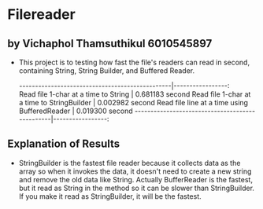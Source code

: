 # Filereader
## by Vichaphol Thamsuthikul 6010545897

- This project is to testing how fast the file's readers can read in second, containing String, String Builder, and Buffered Reader. 

	------------------------------------------------|-----------------:												
	Read file 1-char at a time to String 			| 0.681183 second
	Read file 1-char at a time to StringBuilder 	| 0.002982 second
	Read file line at a time using BufferedReader 	| 0.019300 second 
	------------------------------------------------|-----------------:

## Explanation of Results

- StringBuilder is the fastest file reader because it collects data as the array so when it invokes the data, it doesn't need to create a new string and remove the old data like String. Actually BufferReader is the fastest, but it read as String in the method so it can be slower than StringBuilder. If you make it read as StringBuilder, it will be the fastest.
  
